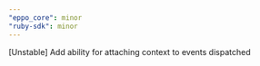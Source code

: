 ```yaml
---
"eppo_core": minor
"ruby-sdk": minor
---
```


[Unstable] Add ability for attaching context to events dispatched
